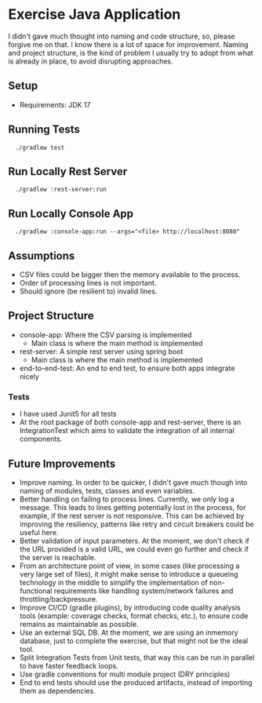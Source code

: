 # Exercise Java Application

I didn't gave much thought into naming and code structure, so, please forgive me on that. 
I know there is a lot of space for improvement. Naming and project structure, is the kind of problem I usually try to
adopt from what is already in place, to avoid disrupting approaches.

## Setup

- Requirements: JDK 17

## Running Tests

      ./gradlew test

## Run Locally Rest Server

      ./gradlew :rest-server:run

## Run Locally Console App

      ./gradlew :console-app:run --args="<file> http://localhost:8080"

## Assumptions

- CSV files could be bigger then the memory available to the process.
- Order of processing lines is not important.
- Should ignore (be resilient to) invalid lines.


## Project Structure

- console-app: Where the CSV parsing is implemented
  - Main class is where the main method is implemented
- rest-server: A simple rest server using spring boot
  - Main class is where the main method is implemented
- end-to-end-test: An end to end test, to ensure both apps integrate nicely
  

### Tests

- I have used Junit5 for all tests
- At the root package of both console-app and rest-server, there is an IntegrationTest which aims to validate the integration of all internal components. 

## Future Improvements

- Improve naming. In order to be quicker, I didn't gave much though into naming of modules, tests, classes and even variables. 
- Better handling on failing to process lines. Currently, we only log a message. This leads to lines getting potentially lost in the process, for example, if the rest server is not responsive.
This can be achieved by improving the resiliency, patterns like retry and circuit breakers could be useful here.
- Better validation of input parameters. At the moment, we don't check if the URL provided is a valid URL, we could even go further and check if the server is reachable.
- From an architecture point of view, in some cases (like processing a very large set of files), it might make sense to introduce a queueing technology in the middle to simplify the
  implementation of non-functional requirements like handling system/network failures and throttling/backpressure.
- Improve CI/CD (gradle plugins), by introducing code quality analysis tools (example: coverage checks, format checks, etc.), to ensure code remains as maintainable as possible.
- Use an external SQL DB. At the moment, we are using an inmemory database, just to complete the exercise, but that might not be the ideal tool.
- Split Integration Tests from Unit tests, that way this can be run in parallel to have faster feedback loops.
- Use gradle conventions for multi module project (DRY principles)
- End to end tests should use the produced artifacts, instead of importing them as dependencies.